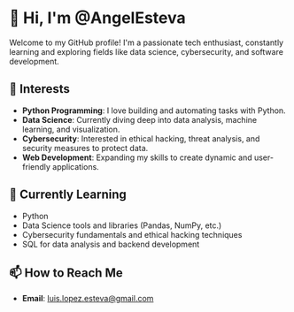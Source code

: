 # 👋 Hi, I'm @AngelEsteva

Welcome to my GitHub profile! I'm a passionate tech enthusiast, constantly learning and exploring fields like data science, cybersecurity, and software development. 

## 👀 Interests
- **Python Programming**: I love building and automating tasks with Python.
- **Data Science**: Currently diving deep into data analysis, machine learning, and visualization.
- **Cybersecurity**: Interested in ethical hacking, threat analysis, and security measures to protect data.
- **Web Development**: Expanding my skills to create dynamic and user-friendly applications.

## 🌱 Currently Learning
- Python 
- Data Science tools and libraries (Pandas, NumPy, etc.)
- Cybersecurity fundamentals and ethical hacking techniques
- SQL for data analysis and backend development

## 📫 How to Reach Me
- **Email**: luis.lopez.esteva@gmail.com
<!---
AngelEsteva/AngelEsteva is a ✨ special ✨ repository because its `README.md` (this file) appears on your GitHub profile.
You can click the Preview link to take a look at your changes.
--->
